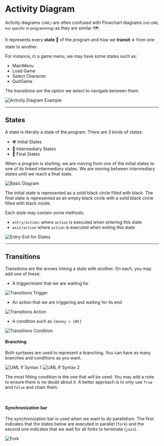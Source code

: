 # Activity Diagram

<div class="row row-cols-md-2"><div>

Activity diagrams <small>(UML)</small> are often confused with Flowchart diagrams <small>(not UML nor specific to programming)</small> as they are similar 🗺️.

It represents every **state** 📍 of the program and how we **transit** ✈️ from one state to another.

For instance, in a game menu, we may have some states such as:

* MainMenu
* Load Game
* Select Character
* QuitGame

The transitions are the option we select to navigate between them.
</div><div>

![Activity Diagram Example](_uml/example.svg)
</div></div>

<hr class="sep-both">

## States

<div class="row row-cols-md-2"><div>

A state is literally a state of the program. There are 3 kinds of states:

* ⚽ Initial States
* 🧑 Intermediary States
* 🥅 Final States

When a program is starting, we are moving from one of the initial states to one of its linked intermediary states. We are moving between intermediary states until we reach a final state.

<div class="row"><div class="col-md-3">

![Basic Diagram](_uml/basic.svg)
</div><div class="col-md-9 align-self-center">

The initial state is represented as a solid black circle filled with black. The final state is represented as an empty black circle with a solid black circle filled with black inside.
</div></div>
</div><div>

Each state may contain some methods:

* `entry/action`: where `action` is executed when entering this state
* `exit/action` where `action` is executed when exiting this state

<div class="text-center">

![Entry-Exit for States](_uml/entry_exit.svg)
</div>
</div></div>

<hr class="sep-both">

## Transitions

<div class="row row-cols-md-2"><div>

Transitions are the arrows linking a state with another. On each, you may add one of these:

* A trigger/event that we are waiting for

![Transitions Trigger](_uml/transitions.svg)

* An action that we are triggering and waiting for its end

![Transitions Action](_uml/transitions_001.svg)

* A condition such as `[money > 10€]`

![Transitions Condition](_uml/transitions_002.svg)
</div><div>

#### Branching

Both syntaxes are used to represent a branching. You can have as many branches and conditions as you want.

![UML If Syntax 1](_uml/if.svg)
![UML If Syntax 2](_uml/if_001.svg)

The most fitting condition is the one that will be used. You may add a note to ensure there is no doubt about it. A better approach is to only use `True` and `False` and chain them.

<br>

#### Synchronization bar

The synchronization bar is used when we want to do parallelism. The first indicates that the states below are executed in parallel (`fork`) and the second one indicates that we wait for all forks to terminate (`join`).

![Fork](_uml/fork.svg)
</div></div>